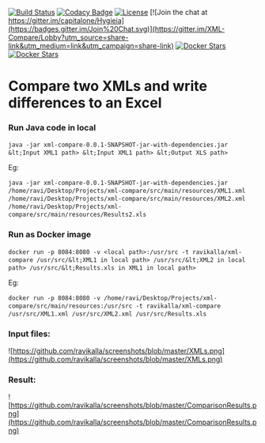 [![Build Status](https://travis-ci.org/ravikalla/xml-compare.svg?branch=master)](https://travis-ci.org/ravikalla/xml-compare)
[![Codacy Badge](https://api.codacy.com/project/badge/Grade/fb2e5b1e69484d3c979351671a5f7225)](https://www.codacy.com/app/ravikalla/xml-compare?utm_source=github.com&amp;utm_medium=referral&amp;utm_content=ravikalla/xml-compare&amp;utm_campaign=Badge_Grade)
[![License](https://img.shields.io/badge/license-Apache%202-blue.svg)](https://www.apache.org/licenses/LICENSE-2.0)
[![Join the chat at https://gitter.im/capitalone/Hygieia](https://badges.gitter.im/Join%20Chat.svg)](https://gitter.im/XML-Compare/Lobby?utm_source=share-link&utm_medium=link&utm_campaign=share-link)
[![Docker Stars](https://img.shields.io/docker/stars/ravikalla/xml-compare.svg)](https://hub.docker.com/r/ravikalla/xml-compare/)
[![Docker Stars](https://img.shields.io/docker/pulls/ravikalla/xml-compare.svg)](https://hub.docker.com/r/ravikalla/xml-compare/)

# Compare two XMLs and write differences to an Excel

### Run Java code in local

    java -jar xml-compare-0.0.1-SNAPSHOT-jar-with-dependencies.jar &lt;Input XML1 path> &lt;Input XML1 path> &lt;Output XLS path>
 Eg:

    java -jar xml-compare-0.0.1-SNAPSHOT-jar-with-dependencies.jar /home/ravi/Desktop/Projects/xml-compare/src/main/resources/XML1.xml /home/ravi/Desktop/Projects/xml-compare/src/main/resources/XML2.xml /home/ravi/Desktop/Projects/xml-compare/src/main/resources/Results2.xls

### Run as Docker image
    docker run -p 8084:8080 -v <local path>:/usr/src -t ravikalla/xml-compare /usr/src/&lt;XML1 in local path> /usr/src/&lt;XML2 in local path> /usr/src/&lt;Results.xls in XML1 in local path>
 Eg:

    docker run -p 8084:8080 -v /home/ravi/Desktop/Projects/xml-compare/src/main/resources:/usr/src -t ravikalla/xml-compare /usr/src/XML1.xml /usr/src/XML2.xml /usr/src/Results.xls

### Input files:
![https://github.com/ravikalla/screenshots/blob/master/XMLs.png](https://github.com/ravikalla/screenshots/blob/master/XMLs.png)
### Result:
![https://github.com/ravikalla/screenshots/blob/master/ComparisonResults.png](https://github.com/ravikalla/screenshots/blob/master/ComparisonResults.png)
